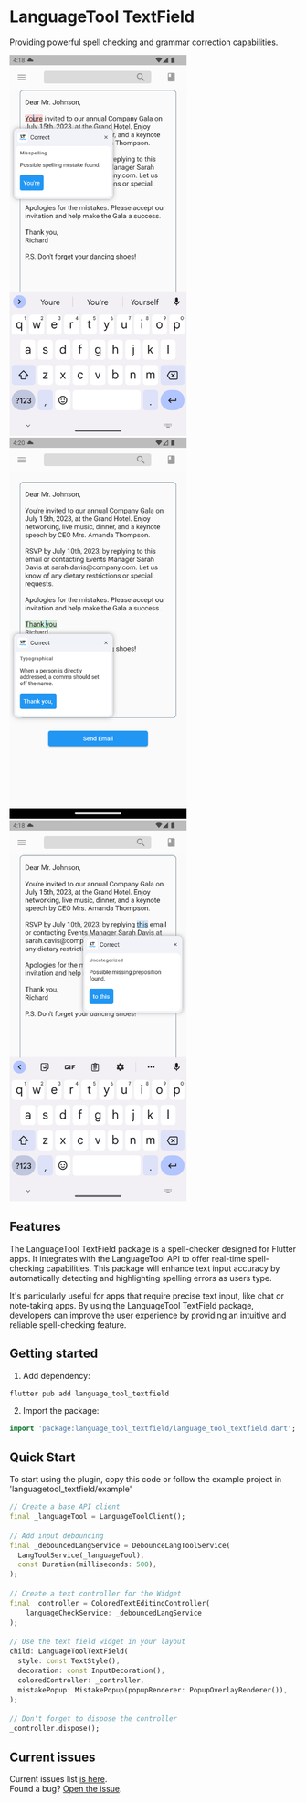 <!--
This README describes the package. If you publish this package to pub.dev,
this README's contents appear on the landing page for your package.

For information about how to write a good package README, see the guide for
[writing package pages](https://dart.dev/guides/libraries/writing-package-pages).

For general information about developing packages, see the Dart guide for
[creating packages](https://dart.dev/guides/libraries/create-library-packages)
and the Flutter guide for
[developing packages and plugins](https://flutter.dev/developing-packages).
-->

# LanguageTool TextField

Providing powerful spell checking and grammar correction capabilities.

<div>
<img src="doc/misspeling_langtool.png" width="310" height="667">
&nbsp
&nbsp
<img src="doc/typo_langtool.png" width="310" height="667">
&nbsp
&nbsp
<img src="doc/uncategorized_langtool.png" width="310" height="667">
</div>

## Features

The LanguageTool TextField package is a spell-checker designed for Flutter apps. It integrates with the LanguageTool API to offer real-time spell-checking capabilities. This package will enhance text input accuracy by automatically detecting and highlighting spelling errors as users type. 

It's particularly useful for apps that require precise text input, like chat or note-taking apps. By using the LanguageTool TextField package, developers can improve the user experience by providing an intuitive and reliable spell-checking feature.


## Getting started

1. Add dependency:

```dart
flutter pub add language_tool_textfield
```

2. Import the package:

```dart
import 'package:language_tool_textfield/language_tool_textfield.dart';
```


## Quick Start
To start using the plugin, copy this code or follow the example project in 'languagetool_textfield/example'

```dart
// Create a base API client
final _languageTool = LanguageToolClient();

// Add input debouncing
final _debouncedLangService = DebounceLangToolService(
  LangToolService(_languageTool),
  const Duration(milliseconds: 500),
);

// Create a text controller for the Widget
final _controller = ColoredTextEditingController(
    languageCheckService: _debouncedLangService
);

// Use the text field widget in your layout
child: LanguageToolTextField(
  style: const TextStyle(),
  decoration: const InputDecoration(),
  coloredController: _controller,
  mistakePopup: MistakePopup(popupRenderer: PopupOverlayRenderer()),
);

// Don't forget to dispose the controller
_controller.dispose();
```

## Current issues

Current issues list [is here](https://github.com/solid-software/languagetool_textfield/issues).\
Found a bug? [Open the issue](https://github.com/solid-software/languagetool_textfield/issues/new).


